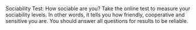 Sociability Test: How sociable are you?
Take the online test to measure your sociability levels. In other words, it tells you how friendly, cooperative and sensitive you are. 
You should answer all questions for results to be reliable. 
